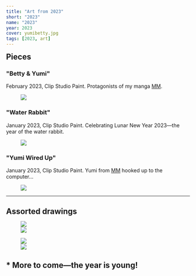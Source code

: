 ```yaml
---
title: "Art from 2023"
short: "2023"
name: "2023"
year: 2023
cover: yumibetty.jpg
tags: [2023, art]
---
```


<h2 id="pieces" style="margin-bottom:0.5em;margin-top:0.5em">Pieces</h2>

### "Betty & Yumi"

February 2023, Clip Studio Paint. Protagonists of my manga [MM](/work/mm).

<figure>
  <img src="{{ site.baseurl }}/assets/art/2023/yumibetty.jpg">
</figure>

### "Water Rabbit"

January 2023, Clip Studio Paint. Celebrating Lunar New Year 2023—the year of the water rabbit.

<figure>
  <img src="{{ site.baseurl }}/assets/art/2023/waterrabbit.jpg">
</figure>

### "Yumi Wired Up"

January 2023, Clip Studio Paint. Yumi from [MM](/work/mm) hooked up to the computer…

<figure>
  <img src="{{ site.baseurl }}/assets/art/2023/wiredyumi.jpg">
</figure>

* * *

<h2 id="assorted-drawings" style="margin-bottom:0.5em">Assorted drawings</h2>

<figure>
  <div class="img2f">
    <div style="flex:1.0249488753;">
      <img src="{{ site.baseurl }}/assets/art/2023/drawings/nezo.jpg">
    </div>
    <div style="flex:0.75;">
      <img src="{{ site.baseurl }}/assets/art/2023/drawings/necorp.jpg">
    </div>
  </div>
</figure>

<figure>
  <div class="img2f">
    <div style="flex:1.3333333333;">
      <img src="{{ site.baseurl }}/assets/art/2023/drawings/feb-city.jpg">
    </div>
    <div style="flex:0.5128205128;">
      <img src="{{ site.baseurl }}/assets/art/2023/drawings/varya-yiyi.jpg">
    </div>
  </div>
</figure>

## * More to come—the year is young!
